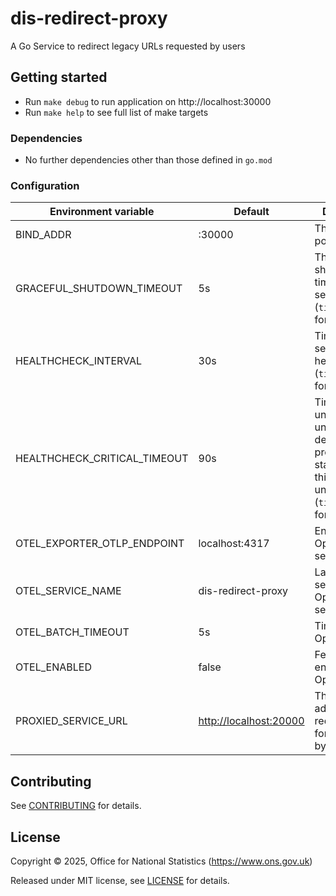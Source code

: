 # dis-redirect-proxy

A Go Service to redirect legacy URLs requested by users

## Getting started

* Run `make debug` to run application on http://localhost:30000
* Run `make help` to see full list of make targets

### Dependencies

* No further dependencies other than those defined in `go.mod`

### Configuration

| Environment variable         | Default                  | Description                                                                                                        
|------------------------------|--------------------------|--------------------------------------------------------------------------------------------------------------------
| BIND_ADDR                    | :30000                   | The host and port to bind to                                                                                       
| GRACEFUL_SHUTDOWN_TIMEOUT    | 5s                       | The graceful shutdown timeout in seconds (`time.Duration` format)                                                  
| HEALTHCHECK_INTERVAL         | 30s                      | Time between self-healthchecks (`time.Duration` format)                                                            
| HEALTHCHECK_CRITICAL_TIMEOUT | 90s                      | Time to wait until an unhealthy dependent propagates its state to make this app unhealthy (`time.Duration` format) 
| OTEL_EXPORTER_OTLP_ENDPOINT  | localhost:4317           | Endpoint for OpenTelemetry service                                                                                 
| OTEL_SERVICE_NAME            | dis-redirect-proxy       | Label of service for OpenTelemetry service                                                                         
| OTEL_BATCH_TIMEOUT           | 5s                       | Timeout for OpenTelemetry                                                                                          
| OTEL_ENABLED                 | false                    | Feature flag to enable OpenTelemetry                                                                               
| PROXIED_SERVICE_URL          | <http://localhost:20000> | The service address where requests are forwarded to by default                                                     

## Contributing

See [CONTRIBUTING](CONTRIBUTING.md) for details.

## License

Copyright © 2025, Office for National Statistics (https://www.ons.gov.uk)

Released under MIT license, see [LICENSE](LICENSE.md) for details.

